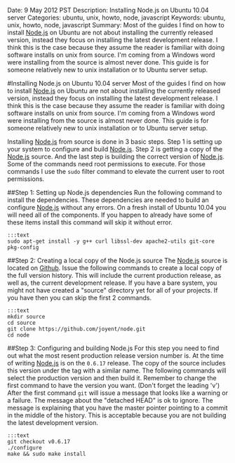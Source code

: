 Date: 9 May 2012 PST
Description: Installing Node.js on Ubuntu 10.04 server
Categories: ubuntu, unix, howto, node, javascript
Keywords: ubuntu, unix, howto, node, javascript
Summary: Most of the guides I find on how to install [Node.js][1] on Ubuntu are not about installing the currently released version, instead they focus on installing the latest development release. I think this is the case because they assume the reader is familiar with doing software installs on unix from source. I'm coming from a Windows word were installing from the source is almost never done. This guide is for someone relatively new to unix installation or to Ubuntu server setup.

#Installing Node.js on Ubuntu 10.04 server
Most of the guides I find on how to install [Node.js][1] on Ubuntu are not about installing the currently released version, instead they focus on installing the latest development release. I think this is the case because they assume the reader is familiar with doing software installs on unix from source. I'm coming from a Windows word were installing from the source is almost never done. This guide is for someone relatively new to unix installation or to Ubuntu server setup.

Installing [Node.js][1] from source is done in 3 basic steps. Step 1 is setting up your system to configure and build [Node.js][1]. Step 2 is getting a copy of the [Node.js][1] source. And the last step is building the correct version of [Node.js][1]. Some of the commands need root permissions to execute. For those commands I use the `sudo` filter command to elevate the current user to root permissions.

##Step 1: Setting up Node.js dependencies
Run the following command to install the dependencies. These dependencies are needed to build an configure [Node.js][1] without any errors. On a fresh install of Ubuntu 10.04 you will need all of the components. If you happen to already have some of these items install this command will skip it without error.

    :::text
    sudo apt-get install -y g++ curl libssl-dev apache2-utils git-core pkg-config

##Step 2: Creating a local copy of the Node.js source
The [Node.js][1] source is located on [Github][2]. Issue the following commands to create a local copy of the full version history. This will include the current production release, as well as, the current development release. If you have a bare system, you might not have created a "source" directory yet for all of your projects. If you have then you can skip the first 2 commands.

    :::text
    mkdir source
    cd source
    git clone https://github.com/joyent/node.git
    cd node

##Step 3: Configuring and building Node.js
For this step you need to find out what the most resent production release version number is. At the time of writing [Node.js][1] is on the `0.6.17` release. The copy of the source includes this version under the tag with a similar name. The following commands will select the production version and then build it. Remember to change the first command to have the version you want. (Don't forget the leading 'v') After the first command `git` will issue a message that looks like a warning or a failure. The message about the "detached HEAD" is ok to ignore. The message is explaining that you have the master pointer pointing to a commit in the middle of the history. This is acceptable because you are not building the latest development version.

    :::text
    git checkout v0.6.17
    ./configure
    make && sudo make install

[1]: http://nodejs.org "Node.js"
[2]: http://github.com "Github"